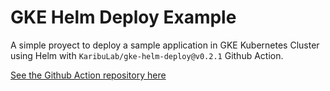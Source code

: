 # GKE Helm Deploy Example

A simple proyect to deploy a sample application in GKE Kubernetes Cluster using Helm with `KaribuLab/gke-helm-deploy@v0.2.1` Github Action.

[See the Github Action repository here](https://github.com/KaribuLab/gke-helm-deploy)

